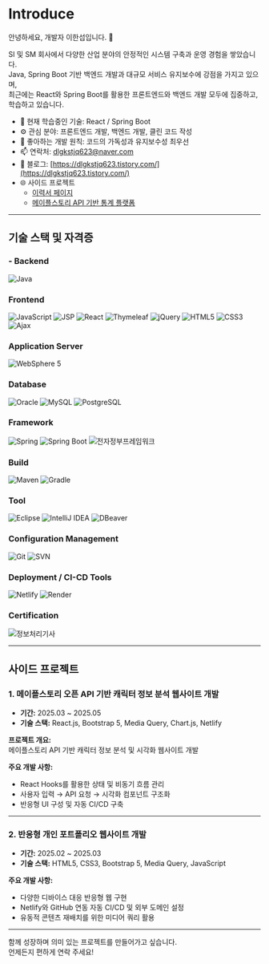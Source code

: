 # Introduce

안녕하세요, 개발자 이한섭입니다. 👋

SI 및 SM 회사에서 다양한 산업 분야의 안정적인 시스템 구축과 운영 경험을 쌓았습니다.  
Java, Spring Boot 기반 백엔드 개발과 대규모 서비스 유지보수에 강점을 가지고 있으며,  
최근에는 React와 Spring Boot를 활용한 프론트엔드와 백엔드 개발 모두에 집중하고, 학습하고 있습니다.

- 🔭 현재 학습중인 기술: React / Spring Boot  
- ⚙️ 관심 분야: 프론트엔드 개발, 백엔드 개발, 클린 코드 작성
- 💬 좋아하는 개발 원칙: 코드의 가독성과 유지보수성 최우선  
- 📫 연락처: dlgkstjq623@naver.com  
- 🔗 블로그: [https://dlgkstjq623.tistory.com/](https://dlgkstjq623.tistory.com/)  
- 🌐 사이드 프로젝트  
  - [이력서 페이지](https://hs-home-portfolio.com)  
  - [메이플스토리 API 기반 통계 플랫폼](https://hs-maple-fighter.com)  

---

## 기술 스택 및 자격증

### - Backend
![Java](https://img.shields.io/badge/Backend-Java-007396?logo=java&logoColor=white)

### Frontend
![JavaScript](https://img.shields.io/badge/JavaScript-F7DF1E?logo=javascript&logoColor=black)
![JSP](https://img.shields.io/badge/JSP-FF0033?logo=java&logoColor=white)
![React](https://img.shields.io/badge/React-61DAFB?logo=react&logoColor=black)
![Thymeleaf](https://img.shields.io/badge/Thymeleaf-005F0F?logo=thymeleaf&logoColor=white)
![jQuery](https://img.shields.io/badge/jQuery-0769AD?logo=jquery&logoColor=white)
![HTML5](https://img.shields.io/badge/HTML5-E34F26?logo=html5&logoColor=white)
![CSS3](https://img.shields.io/badge/CSS3-1572B6?logo=css3&logoColor=white)
![Ajax](https://img.shields.io/badge/Ajax-005F0F?style=flat&logo=ajax&logoColor=white)

### Application Server
![WebSphere 5](https://img.shields.io/badge/WebSphere-5-0071BC)

### Database
![Oracle](https://img.shields.io/badge/Oracle-F80000?logo=oracle&logoColor=white)
![MySQL](https://img.shields.io/badge/MySQL-4479A1?logo=mysql&logoColor=white)
![PostgreSQL](https://img.shields.io/badge/PostgreSQL-336791?logo=postgresql&logoColor=white)

### Framework
![Spring](https://img.shields.io/badge/Spring-6DB33F?logo=spring&logoColor=white)
![Spring Boot](https://img.shields.io/badge/Spring_Boot-6DB33F?logo=springboot&logoColor=white)
![전자정부프레임워크](https://img.shields.io/badge/Framework-전자정부프레임워크-blue)

### Build
![Maven](https://img.shields.io/badge/Maven-C71A36?logo=apachemaven&logoColor=white)
![Gradle](https://img.shields.io/badge/Gradle-02303A?logo=gradle&logoColor=white)

### Tool
![Eclipse](https://img.shields.io/badge/Eclipse-2C2255?logo=eclipse&logoColor=white)
![IntelliJ IDEA](https://img.shields.io/badge/IntelliJ_IDEA-000000?logo=intellij-idea&logoColor=white)
![DBeaver](https://img.shields.io/badge/DBeaver-4C8DBA?logo=dbeaver&logoColor=white)

### Configuration Management
![Git](https://img.shields.io/badge/Git-F05032?logo=git&logoColor=white)
![SVN](https://img.shields.io/badge/SVN-809CC9?logo=subversion&logoColor=white)

### Deployment / CI-CD Tools
![Netlify](https://img.shields.io/badge/Netlify-00C7B7?logo=netlify&logoColor=white)
![Render](https://img.shields.io/badge/Render-2AB8E6?logo=render&logoColor=white)

### Certification
![정보처리기사](https://img.shields.io/badge/Certification-정보처리기사-blue)


---

## 사이드 프로젝트

### 1. 메이플스토리 오픈 API 기반 캐릭터 정보 분석 웹사이트 개발  
- **기간:** 2025.03 ~ 2025.05  
- **기술 스택:** React.js, Bootstrap 5, Media Query, Chart.js, Netlify  

**프로젝트 개요:**  
메이플스토리 API 기반 캐릭터 정보 분석 및 시각화 웹사이트 개발  

**주요 개발 사항:**  
- React Hooks를 활용한 상태 및 비동기 흐름 관리  
- 사용자 입력 → API 요청 → 시각화 컴포넌트 구조화  
- 반응형 UI 구성 및 자동 CI/CD 구축  

---

### 2. 반응형 개인 포트폴리오 웹사이트 개발  
- **기간:** 2025.02 ~ 2025.03  
- **기술 스택:** HTML5, CSS3, Bootstrap 5, Media Query, JavaScript  

**주요 개발 사항:**  
- 다양한 디바이스 대응 반응형 웹 구현  
- Netlify와 GitHub 연동 자동 CI/CD 및 외부 도메인 설정  
- 유동적 콘텐츠 재배치를 위한 미디어 쿼리 활용  

---

함께 성장하며 의미 있는 프로젝트를 만들어가고 싶습니다.  
언제든지 편하게 연락 주세요!  
